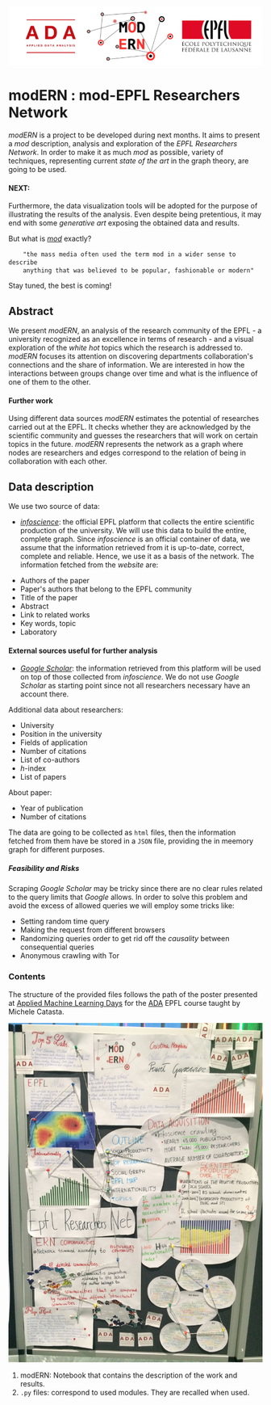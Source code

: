 ![alt text](Images/logo_merge.png "Logo Title Text 1")

# modERN : mod-EPFL Researchers Network

*modERN* is a project to be developed during next months. It aims to present a *mod* description, analysis and exploration of the *EPFL Researchers Network*. In order to make it as much *mod* as possible, variety of techniques, representing current *state of the art* in the graph theory, are going to be used. 


#### NEXT:
Furthermore, the data visualization tools will be adopted for the purpose of illustrating the results of the analysis. Even despite being pretentious, it may end with some *generative art* exposing the obtained data and results.

But what is [*mod*](https://en.wikipedia.org/wiki/Mod_(subculture)) exactly?

        "the mass media often used the term mod in a wider sense to describe
        anything that was believed to be popular, fashionable or modern"

Stay tuned, the best is coming!

## Abstract

We present *modERN*, an analysis of the research community of the EPFL - a university recognized as an excellence in terms of research - and a visual exploration of the *white hot* topics which the research is addressed to. *modERN* focuses its attention on discovering departments collaboration's connections and the share of information. We are interested in how the interactions between groups change over time and what is the influence of one of them to the other. 


#### Further work

Using different data sources *modERN* estimates the potential of researches carried out at the EPFL. It checks whether they are acknowledged by the scientific community and guesses the researchers that will work on certain topics in the future. *modERN* represents the network as a graph where nodes are researchers and edges correspond to the relation of being in collaboration with each other.


## Data description

We use two source of data:

* [*infoscience*](https://infoscience.epfl.ch/collection/Infoscience/Research?ln=en): the official EPFL platform that collects the entire scientific production of the university. We will use this data to build the entire, complete graph. Since *infoscience* is an official container of data, we assume that the information retrieved from it is up-to-date, correct, complete and reliable. Hence, we use it as a basis of the network. The information fetched from the *website* are:
 - Authors of the paper
 - Paper's authors that belong to the EPFL community
 - Title of the paper
 - Abstract
 - Link to related works
 - Key words, topic
 - Laboratory

#### External sources useful for further analysis

* [*Google Scholar*](https://scholar.google.ch/citations?view_op=view_org&hl=it&org=16539297749990713900): the information retrieved from 
this platform will be used on top of those collected from *infoscience*. We do not use *Google Scholar* as starting point since not all researchers necessary have an account there.

Additional data about researchers:
 
 - University
 - Position in the university
 - Fields of application
 - Number of citations
 - List of co-authors
 - *h*-index
 - List of papers

About paper:
 
 - Year of publication
 - Number of citations

The data are going to be collected as `html` files, then the information fetched from them have be stored in a `JSON` file, providing the in meemory graph for different purposes.


##### Feasibility and Risks

Scraping *Google Scholar* may be tricky since there are no clear rules related to the query limits that *Google* allows. In order to solve this problem and avoid the excess of allowed queries we will employ some tricks like:
 
 - Setting random time query
 - Making the request from different browsers
 - Randomizing queries order to get rid off the *causality* between consequential queries
 - Anonymous crawling with Tor


### Contents

The structure of the provided files follows the path of the poster presented at [Applied Machine Learning Days](https://www.appliedmldays.org) for the [ADA](http://ada.epfl.ch) EPFL course taught by Michele Catasta. 

![alt text](Images/poster.jpg "Poster")

 
 1. modERN:  Notebook that contains the description of the work and results.
 2. `.py` files: correspond to used modules. They are recalled when used.

